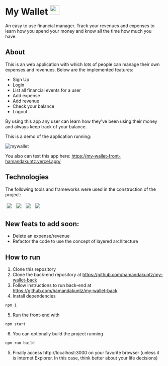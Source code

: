# My Wallet <img src='https://user-images.githubusercontent.com/77818350/128784460-9f8af031-2cf4-4f3a-a59e-98b77c9939c1.png' width="30" height="30">

An easy to use financial manager. Track your revenues and expenses to learn how you spend your money and know all the time how much you have.

## About

This is an web application with which lots of people can manage their own expenses and revenues. Below are the implemented features:

- Sign Up
- Login
- List all financial events for a user
- Add expense
- Add revenue
- Check your balance
- Logout

By using this app any user can learn how they've been using their money and always keep track of your balance.

This is a demo of the application running: 

![mywallet](https://user-images.githubusercontent.com/77818350/130640046-68a1c93c-ec77-4991-91e9-33a7d6842975.gif)

You also can test this app here: https://my-wallet-front-hamandakuntz.vercel.app/


## Technologies
The following tools and frameworks were used in the construction of the project:<br>
<p>
  <img style='margin: 5px;' src='https://img.shields.io/badge/styled-components%20-%2320232a.svg?&style=for-the-badge&color=b8679e&logo=styled-components&logoColor=%3a3a3a'>
  <img style='margin: 5px;' src='https://img.shields.io/badge/axios%20-%2320232a.svg?&style=for-the-badge&color=informational'>
  <img style='margin: 5px;' src="https://img.shields.io/badge/react-app%20-%2320232a.svg?&style=for-the-badge&color=60ddf9&logo=react&logoColor=%2361DAFB"/>
  <img style='margin: 5px;' src="https://img.shields.io/badge/react_route%20-%2320232a.svg?&style=for-the-badge&logo=react&logoColor=%2361DAFB"/>
</p>

## New feats to add soon:

- Delete an expense/revenue
- Refactor the code to use the concept of layered architecture

## How to run

1. Clone this repository
2. Clone the back-end repository at https://github.com/hamandakuntz/my-wallet-back
3. Follow instructions to run back-end at https://github.com/hamandakuntz/my-wallet-back
4. Install dependencies
```bash
npm i
```
5. Run the front-end with
```bash
npm start
```
6. You can optionally build the project running
```bash
npm run build
```
5. Finally access http://localhost:3000 on your favorite browser (unless it is Internet Explorer. In this case, think better about your life decisions)
